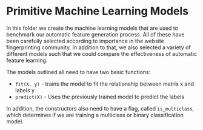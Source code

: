 # Primitive Machine Learning Models

In this folder we create the machine learning models that are used to benchmark our automatic feature generation process.
All of these have been carefully selected according to importance in the website fingerprinting community.
In addition to that, we also selected a variety of different models such that we could compare the effectiveness of automatic feature learning.

The models outlined all need to have two basic functions:
- `fit(X, y)` - trains the model to fit the relationship between matrix x and labels y
- `predict(X)` - Uses the previously trained model to predict the labels

In addition, the constructors also need to have a flag, called `is_multiclass`, which determines if we are training a multiclass or binary classification model.
